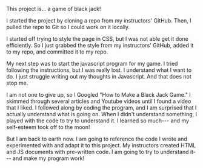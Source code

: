 This project is... a game of black jack! 

I started the project by cloning a repo from my instructors' GitHub. Then, I pulled the repo to Git so I could work on it locally. 

I started off trying to style the page in CSS, but I was not able get it done efficiently. So I just grabbed the style from my instructors' GitHub, added it to my repo, and committed it to my repo. 

My next step was to start the javascript program for my game. I tried following the instructions, but I was really lost. I understand what I want to do. I just struggle writing out my thoughts in Javascript. And that does not stop me. 

I am not one to give up, so I Googled "How to Make a Black Jack Game." I skimmed through several articles and Youtube videos until I found a video that I liked. I followed along by coding the program, and I am surprised that I actually understand what is going on. When I didn't understand something, I played with the code to try to understand it. I learned so much--- and my self-esteem took off to the moon! 

But I am back to earth now. I am going to reference the code I wrote and experimented with and adapt it to this project. My instructors created HTML and JS documents with pre-written code. I am going to try to understand it--- and make my program work!